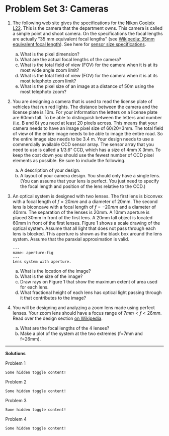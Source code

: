 # Problem Set 3: Cameras

1. The following web site gives the specifications for the [Nikon Coolpix
   L22](http://www.nikonusa.com/Nikon-Products/Product-Archive/Compact-Digital-Cameras/26198/COOLPIX-L22.html#tab-ProductDetail-ProductTabs-TechSpecs).
   This is the camera that the department owns.  This camera is called a simple
   point and shoot camera.  On the specifications the focal lengths are
   actually "35 mm equivalent focal lengths" (see [Wikipedia: 35mm equivalent
   focal length](http://en.wikipedia.org/wiki/35_mm_equivalent_focal_length)).
   See here for [sensor size
   specifications](http://www.dpreview.com/learn/?/key=sensor%20sizes).  
   
   <ol type="a">
      <li>What is the pixel dimension?</li>
      <li>What are the actual focal lengths of the camera?</li>
      <li>What is the total field of view (FOV) for the camera when it is at its most wide angle zoom limit?</li>
      <li>What is the total field of view (FOV) for the camera when it is at its most telephoto zoom limit?</li>
      <li>What is the pixel size of an image at a distance of 50m using the most telephoto zoom?</li>
   </ol>

2. You are designing a camera that is used to read the license plate of
   vehicles that run red lights. The distance between the camera and the
   license plate is 10m. For your information the letters on a license plate
   are 60mm tall. To be able to distinguish between the letters and number
   (i.e. B and 8) you need at least 20 pixels across. This means that your
   camera needs to have an image pixel size of 60/20=3mm. The total field of
   view of the entire image needs to be able to image the entire road. So the
   entire image size needs to be 3.4 m. Your design needs to use a
   commercially available CCD sensor array. The sensor array that you need to
   use is called a 1/3.6” CCD, which has a size of 4mm X 3mm. To keep the cost
   down you should use the fewest number of CCD pixel elements as possible.  Be
   sure to include the following.  

   <ol type="a">
      <li>A description of your design.</li>
      <li>A layout of your camera design. You should only have a single lens. (You
      can assume that your lens is perfect. You just need to specify the focal
      length and position of the lens relative to the CCD.)</li>
   </ol>

3. An optical system is designed with two lenses. The first lens is biconvex
   with a focal length of $f=20mm$ and a diameter of 20mm. The second lens is
   biconcave with a focal length of $f=-20mm$ and a diameter of 40mm.  The
   separation of the lenses is 20mm. A 10mm aperture is placed 30mm in front of
   the first lens. A 20mm tall object is located 60mm in front of the first
   lenses. Figure 1 shows a scale drawing of the optical system.  Assume that
   all light that does not pass through each lens is blocked. This aperture is
   shown as the black box around the lens system. Assume that the paraxial
   approximation is valid.

   ```{figure} ../../images/problems/aperture.png
   ---
   name: aperture-fig
   ---
   Lens system with aperture.
   ```

   <ol type="a">
      <li>What is the location of the image?</li>
      <li>What is the size of the image?</li>
      <li>Draw rays on Figure 1 that show the maximum extent of area used for each lens.</li>
      <li>What fractional height of each lens has optical light passing through it that contributes to the image?</li>
   </ol>

4. You will be designing and analyzing a zoom lens made using perfect lenses.
   Your zoom lens should have a focus range of $7mm \lt f \lt 26mm$. Read over 
   the design section [on Wikipedia](http://en.wikipedia.org/wiki/Zoom_lens).

   <ol type="a">
      <li>What are the focal lengths of the 4 lenses?</li>
      <li>Make a plot of the system at the two extremes (f=7mm and f=26mm).</li>
   </ol>

---

**Solutions**

Problem 1

```{toggle}
Some hidden toggle content!
```

Problem 2

```{toggle}
Some hidden toggle content!
```

Problem 3

```{toggle}
Some hidden toggle content!
```

Problem 4

```{toggle}
Some hidden toggle content!
```

